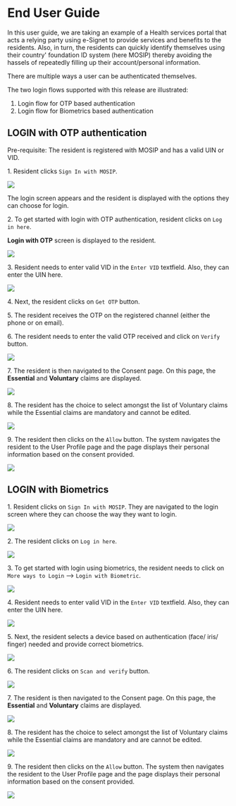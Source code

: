 # End User Guide

In this user guide, we are taking an example of a Health services portal that acts a relying party using e-Signet to provide services and benefits to the residents. Also, in turn, the residents can quickly identify themselves using their country' foundation ID system (here MOSIP) thereby avoiding the hassels of repeatedly filling up their account/personal information.

There are multiple ways a user can be authenticated themselves.  

The two login flows supported with this release are illustrated:

1. Login flow for OTP based authentication
2. Login flow for Biometrics based authentication

## LOGIN with OTP authentication

Pre-requisite: The resident is registered with MOSIP and has a valid UIN or VID.

1\. Resident clicks `Sign In with MOSIP`. 

![](\_images/idp-login-otp-signin.png)

The login screen appears and the resident is displayed with the options they can choose for login.

2\. To get started with login with OTP authentication, resident clicks on `Log in here`. 

**Login with OTP** screen is displayed to the resident.

![](\_images/idp-login-otp-loginhere.png)

3\. Resident needs to enter valid VID in the `Enter VID` textfield. Also, they can enter the UIN here.

![](\_images/idp-login-otp-entervid.png)

4\. Next, the resident clicks on `Get OTP` button.

5\. The resident receives the OTP on the registered channel (either the phone or on email).

6\. The resident needs to enter the valid OTP received and click on `Verify` button.

![](\_images/idp-login-otp-verify.png)

7\. The resident is then navigated to the Consent page. On this page, the **Essential** and **Voluntary** claims are displayed.

![](\_images/idp-login-otp-askingconsent.png)

8\. The resident has the choice to select amongst the list of Voluntary claims while the Essential claims are mandatory and cannot be edited.

![](\_images/idp-login-otp-showingclaims.png)

9\. The resident then clicks on the `Allow` button. The system navigates the resident to the User Profile page and the page displays their personal information based on the consent provided.

![](\_images/idp-login-otp-display-pi.png)


## LOGIN with Biometrics

1\. Resident clicks on `Sign In with MOSIP`. They are navigated to the login screen where they can choose the way they want to login.

![](\_images/idp-login-otp-signin.png)

2\. The resident clicks on `Log in here`.

![](\_images/idp-login-bio-loginhere.png)

3\. To get started with login using biometrics, the resident needs to click on `More ways to Login` --> `Login with Biometric`.

![](\_images/idp-login-bio-moreways.png)

4\. Resident needs to enter valid VID in the `Enter VID` textfield. Also, they can enter the UIN here.

![](\_images/idp-login-bio-selecteddevice.png)

5\. Next, the resident selects a device based on authentication (face/ iris/ finger) needed and provide correct biometrics.

![](\_images/idp-login-bio-selectdevice.png)

6\. The resident clicks on `Scan and verify` button.

![](\_images/idp-login-bio-scan.png)

7\. The resident is then navigated to the Consent page. On this page, the **Essential** and **Voluntary** claims are displayed.

![](\_images/idp-login-bio-claims.png)

8\. The resident has the choice to select amongst the list of Voluntary claims while the Essential claims are mandatory and are cannot be edited.

![](\_images/idp-login-bio-selectclaims.png)

9\. The resident then clicks on the `Allow` button. The system then navigates the resident to the User Profile page and the page displays their personal information based on the consent provided.

![](\_images/idp-login-bio-display-pi.png)
